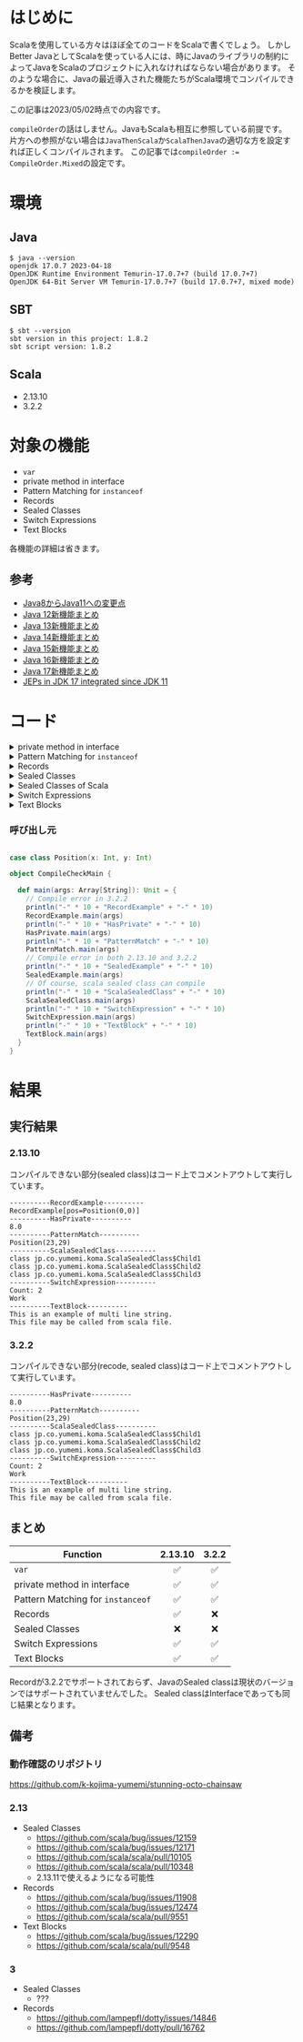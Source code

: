 # はじめに

Scalaを使用している方々はほぼ全てのコードをScalaで書くでしょう。
しかしBetter JavaとしてScalaを使っている人には、時にJavaのライブラリの制約によってJavaをScalaのプロジェクトに入れなければならない場合があります。
そのような場合に、Javaの最近導入された機能たちがScala環境でコンパイルできるかを検証します。

この記事は2023/05/02時点での内容です。

`compileOrder`の話はしません。JavaもScalaも相互に参照している前提です。
片方への参照がない場合は`JavaThenScala`か`ScalaThenJava`の適切な方を設定すれば正しくコンパイルされます。
この記事では`compileOrder := CompileOrder.Mixed`の設定です。

# 環境

## Java

```shell
$ java --version
openjdk 17.0.7 2023-04-18
OpenJDK Runtime Environment Temurin-17.0.7+7 (build 17.0.7+7)
OpenJDK 64-Bit Server VM Temurin-17.0.7+7 (build 17.0.7+7, mixed mode)
```

## SBT

```shell
$ sbt --version
sbt version in this project: 1.8.2
sbt script version: 1.8.2
```

## Scala

* 2.13.10
* 3.2.2

# 対象の機能

* `var`
* private method in interface
* Pattern Matching for `instanceof`
* Records
* Sealed Classes
* Switch Expressions
* Text Blocks

各機能の詳細は省きます。

## 参考

* [Java8からJava11への変更点](https://qiita.com/nowokay/items/1ce24079f4daafc73b4a)
* [Java 12新機能まとめ](https://qiita.com/nowokay/items/0e860819b6ffb1aca90a)
* [Java 13新機能まとめ](https://qiita.com/nowokay/items/3e1625a77cb435394547)
* [Java 14新機能まとめ](https://qiita.com/nowokay/items/ec85d97a7cecaaac8123)
* [Java 15新機能まとめ](https://qiita.com/nowokay/items/2858699bc1cd89222cd8)
* [Java 16新機能まとめ](https://qiita.com/nowokay/items/215769cdcb14d6c5412f)
* [Java 17新機能まとめ](https://qiita.com/nowokay/items/ec58bf8f30d236a12acb)
* [JEPs in JDK 17 integrated since JDK 11](https://openjdk.org/projects/jdk/17/jeps-since-jdk-11)

# コード

<details><summary>private method in interface</summary><div>

```java
public interface HasPrivate {
    default double pow(Position position) {
        return Math.pow(position.x(), this.internalParameter());
    }

    private double internalParameter() {
        return 3d;
    }

    static void main(String[] args) {
        var hasPrivate = new HasPrivate() {
        };
        System.out.println(hasPrivate.pow(new Position(2, 2)));
    }
}
```

</div></details>

<details><summary>Pattern Matching for <code>instanceof</code></summary><div>

```java
import java.time.LocalTime;
import java.util.List;
import java.util.Map;

public class PatternMatch {
    public static void main(String[] args) {
        var something = returnSomething(LocalTime.now());
        if (something instanceof String s) {
            System.out.println("String! " + s);
        } else if (something instanceof List<?>) {
            System.out.println("List" + something.getClass());
        } else if (something instanceof Map<?, ?> m && m.isEmpty()) {
            System.out.println("Empty map, " + m.getClass());
        } else if (something instanceof Position p) {
            System.out.println(p);
        } else {
            throw new IllegalStateException("What?");
        }
    }

    private static Object returnSomething(LocalTime time) {
        return switch (time.getNano() % 5) {
            case 0, 1 -> "a";
            case 2 -> List.of();
            case 3 -> Map.of();
            case 4 -> new Position(time.getHour(), time.getMinute());
            default -> throw new AssertionError("unreachable");
        };
    }
}
```

</div></details>

<details><summary>Records</summary><div>

```java
public record RecordExample(Position pos) {
    public RecordExample {
        if (this.pos().x() < 0 || this.pos().y() < 0)
            throw new IllegalArgumentException("coordinate must be 0 or positive");
    }

    public RecordExample(int x, int y) {
        this(Position.apply(x, y));
    }

    public static void main(String[] args) {
        var pos = new RecordExample(0, 0);
        System.out.println(pos);
    }
}
```

</div></details>

<details><summary>Sealed Classes</summary><div>

```java
public sealed class SealedExample {

    public static void main(String[] args) {
        var example = new SealedExample();
        System.out.println(example.getClass());
        System.out.println(new Child1().getClass());
        System.out.println(new Child2().getClass());
        System.out.println(example.new Child3().getClass());
    }

    public static final class Child1 extends SealedExample {
    }

    public static non-sealed class Child2 extends SealedExample {
    }

    non-sealed class Child3 extends SealedExample {
    }
}
```

</div></details>

<details><summary>Sealed Classes of Scala</summary><div>

```scala
sealed class ScalaSealedClass {
  class Child3 extends ScalaSealedClass
}

object ScalaSealedClass {
  final class Child1 extends ScalaSealedClass

  class Child2 extends ScalaSealedClass

  def main(args: Array[String]): Unit = {
    val example = new ScalaSealedClass
    val c1 = new Child1
    val c2 = new Child2
    val c3 = new example.Child3
    println(c1.getClass)
    println(c2.getClass)
    println(c3.getClass)
  }
}

```

</div></details>

<details><summary>Switch Expressions</summary><div>

```java
import java.time.LocalDate;
import java.time.LocalTime;

public class SwitchExpression {
    public static void main(String[] args) {
        int a = switch (LocalTime.now().getSecond() % 3) {
            case 0 -> 4;
            case 1 -> {
                int min = LocalTime.now().getMinute();
                yield min + LocalTime.now().getSecond();
            }
            case 2 -> 2;
            default -> throw new AssertionError("unreachable");
        };
        System.out.println("Count: " + a);

        switch (LocalDate.now().getDayOfWeek()) {
            case SATURDAY, SUNDAY:
                System.out.println("Holiday!");
            case FRIDAY:
                System.out.println("Before holiday");
            default:
                System.out.println("Work");
        }
    }
}
```

</div></details>

<details><summary>Text Blocks</summary><div>

```java
public class TextBlock {
    public static void main(String[] args) {
        System.out.println("""
            This is an example of multi line string.
            This file may be called from scala file.""");
    }
}

```

</div></details>

### 呼び出し元

```scala

case class Position(x: Int, y: Int)

object CompileCheckMain {

  def main(args: Array[String]): Unit = {
    // Compile error in 3.2.2
    println("-" * 10 + "RecordExample" + "-" * 10)
    RecordExample.main(args)
    println("-" * 10 + "HasPrivate" + "-" * 10)
    HasPrivate.main(args)
    println("-" * 10 + "PatternMatch" + "-" * 10)
    PatternMatch.main(args)
    // Compile error in both 2.13.10 and 3.2.2
    println("-" * 10 + "SealedExample" + "-" * 10)
    SealedExample.main(args)
    // Of course, scala sealed class can compile
    println("-" * 10 + "ScalaSealedClass" + "-" * 10)
    ScalaSealedClass.main(args)
    println("-" * 10 + "SwitchExpression" + "-" * 10)
    SwitchExpression.main(args)
    println("-" * 10 + "TextBlock" + "-" * 10)
    TextBlock.main(args)
  }
}

```

# 結果

## 実行結果

### 2.13.10

コンパイルできない部分(sealed class)はコード上でコメントアウトして実行しています。

```
----------RecordExample----------
RecordExample[pos=Position(0,0)]
----------HasPrivate----------
8.0
----------PatternMatch----------
Position(23,29)
----------ScalaSealedClass----------
class jp.co.yumemi.koma.ScalaSealedClass$Child1
class jp.co.yumemi.koma.ScalaSealedClass$Child2
class jp.co.yumemi.koma.ScalaSealedClass$Child3
----------SwitchExpression----------
Count: 2
Work
----------TextBlock----------
This is an example of multi line string.
This file may be called from scala file.
```

### 3.2.2

コンパイルできない部分(recode, sealed class)はコード上でコメントアウトして実行しています。

```
----------HasPrivate----------
8.0
----------PatternMatch----------
Position(23,29)
----------ScalaSealedClass----------
class jp.co.yumemi.koma.ScalaSealedClass$Child1
class jp.co.yumemi.koma.ScalaSealedClass$Child2
class jp.co.yumemi.koma.ScalaSealedClass$Child3
----------SwitchExpression----------
Count: 2
Work
----------TextBlock----------
This is an example of multi line string.
This file may be called from scala file.
```

## まとめ

| Function                          | 2.13.10 | 3.2.2 |
|-----------------------------------|:-------:|:-----:|
| `var`                             |    ✅    |   ✅   |
| private method in interface       |    ✅    |   ✅   |
| Pattern Matching for `instanceof` |    ✅    |   ✅   |
| Records                           |    ✅    |   ❌   |
| Sealed Classes                    |    ❌    |   ❌   |
| Switch Expressions                |    ✅    |   ✅   |
| Text Blocks                       |    ✅    |   ✅   |

Recordが3.2.2でサポートされておらず、JavaのSealed classは現状のバージョンではサポートされていませんでした。
Sealed classはInterfaceであっても同じ結果となります。

## 備考

### 動作確認のリポジトリ

https://github.com/k-kojima-yumemi/stunning-octo-chainsaw

### 2.13

* Sealed Classes
  * https://github.com/scala/bug/issues/12159
  * https://github.com/scala/bug/issues/12171
  * https://github.com/scala/scala/pull/10105
  * https://github.com/scala/scala/pull/10348
  * 2.13.11で使えるようになる可能性
* Records
  * https://github.com/scala/bug/issues/11908
  * https://github.com/scala/bug/issues/12474
  * https://github.com/scala/scala/pull/9551
* Text Blocks
  * https://github.com/scala/bug/issues/12290
  * https://github.com/scala/scala/pull/9548

### 3

* Sealed Classes
  * ???
* Records
  * https://github.com/lampepfl/dotty/issues/14846
  * https://github.com/lampepfl/dotty/pull/16762
